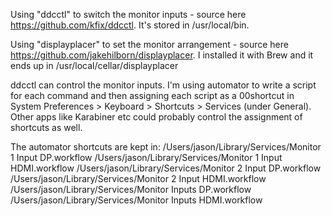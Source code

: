 Using "ddcctl" to switch the monitor inputs - source here https://github.com/kfix/ddcctl. It's stored in /usr/local/bin.

Using "displayplacer" to set the monitor arrangement - source here https://github.com/jakehilborn/displayplacer. I installed it with Brew and it ends up in /usr/local/cellar/displayplacer

ddcctl can control the monitor inputs. I'm using automator to write a script for each command and then assigning each script as a 00shortcut in System Preferences > Keyboard > Shortcuts > Services (under General). Other apps like Karabiner etc could probably control the assignment of shortcuts as well.

The automator shortcuts are kept in:
/Users/jason/Library/Services/Monitor 1 Input DP.workflow
/Users/jason/Library/Services/Monitor 1 Input HDMI.workflow
/Users/jason/Library/Services/Monitor 2 Input DP.workflow
/Users/jason/Library/Services/Monitor 2 Input HDMI.workflow
/Users/jason/Library/Services/Monitor Inputs DP.workflow
/Users/jason/Library/Services/Monitor Inputs HDMI.workflow
